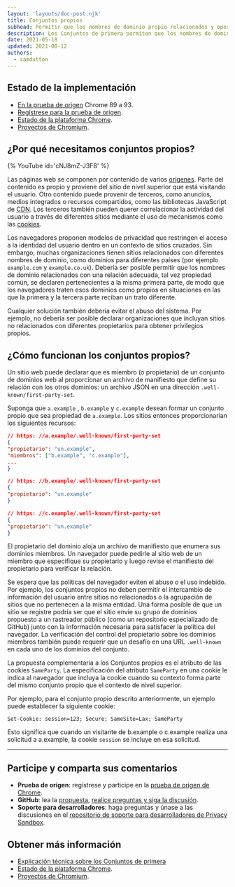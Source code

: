 ```yaml
---
layout: 'layouts/doc-post.njk'
title: Conjuntos propios
subhead: Permitir que los nombres de dominio propio relacionados y operados por la misma entidad se declaren pertenecientes a la primera.
description: Los Conjuntos de primera permiten que los nombres de dominio propio relacionados y operados por la misma entidad se declaren pertenecientes a la primera.
date: 2021-05-18
updated: 2021-08-12
authors:
  - samdutton
---
```


<!--lint disable no-smart-quotes-->

## Estado de la implementación

- [En la prueba de origen](/docs/web-platform/origin-trials/) Chrome 89 a 93.
- [Regístrese para la prueba de origen](/origintrials/#/view_trial/988540118207823873).
- [Estado de la plataforma Chrome](https://chromestatus.com/feature/5640066519007232).
- [Proyectos de Chromium](https://www.chromium.org/updates/first-party-sets).

## ¿Por qué necesitamos conjuntos propios?

{% YouTube id='cNJ8mZ-J3F8' %}

Las páginas web se componen por contenido de varios [orígenes](/docs/privacy-sandbox/glossary#origin). Parte del contenido es propio y proviene del sitio de nivel superior que está visitando el usuario. Otro contenido puede provenir de terceros, como anuncios, medios integrados o recursos compartidos, como las bibliotecas JavaScript de [CDN](https://www.cloudflare.com/en-gb/learning/cdn/what-is-a-cdn/). Los terceros también pueden querer correlacionar la actividad del usuario a través de diferentes sitios mediante el uso de mecanismos como las [cookies](/docs/privacy-sandbox/glossary#origin).

Los navegadores proponen modelos de privacidad que restringen el acceso a la identidad del usuario dentro en un contexto de sitios cruzados. Sin embargo, muchas organizaciones tienen sitios relacionados con diferentes nombres de dominio, como dominios para diferentes países (por ejemplo `example.com` y `example.co.uk`). Debería ser posible permitir que los nombres de dominio relacionados con una relación adecuada, tal vez propiedad común, se declaren pertenecientes a la misma primera parte, de modo que los navegadores traten esos dominios como propios en situaciones en las que la primera y la tercera parte reciban un trato diferente.

Cualquier solución también debería evitar el abuso del sistema. Por ejemplo, no debería ser posible declarar organizaciones que incluyan sitios no relacionados con diferentes propietarios para obtener privilegios propios.

## ¿Cómo funcionan los conjuntos propios?

Un sitio web puede declarar que es miembro (o propietario) de un conjunto de dominios web al proporcionar un archivo de manifiesto que define su relación con los otros dominios: un archivo JSON en una dirección `.well-known/first-party-set`.

Suponga que `a.example` , `b.example` y `c.example` desean formar un conjunto propio que sea propiedad de `a.example`. Los sitios entonces proporcionarían los siguientes recursos:

```json
// https: //a.example/.well-known/first-party-set
{
"propietario": "un.example",
"miembros": ["b.example", "c.example"],
...
}

// https: //b.example/.well-known/first-party-set
{
"propietario": "un.example"
}

// https: //c.example/.well-known/first-party-set
{
"propietario": "un.example"
}
```

El propietario del dominio aloja un archivo de manifiesto que enumera sus dominios miembros. Un navegador puede pedirle al sitio web de un miembro que especifique su propietario y luego revise el manifiesto del propietario para verificar la relación.

Se espera que las políticas del navegador eviten el abuso o el uso indebido. Por ejemplo, los conjuntos propios no deben permitir el intercambio de información del usuario entre sitios no relacionados o la agrupación de sitios que no pertenecen a la misma entidad. Una forma posible de que un sitio se registre podría ser que el sitio envíe su grupo de dominios propuesto a un rastreador público (como un repositorio especializado de GitHub) junto con la información necesaria para satisfacer la política del navegador. La verificación del control del propietario sobre los dominios miembros también puede requerir que un desafío en una URL `.well-known` en cada uno de los dominios del conjunto.

La propuesta complementaria a los Conjuntos propios es el atributo de las cookies `SameParty`. La especificación del atributo `SameParty` en una cookie le indica al navegador que incluya la cookie cuando su contexto forma parte del mismo conjunto propio que el contexto de nivel superior.

Por ejemplo, para el conjunto propio descrito anteriormente, un ejemplo puede establecer la siguiente cookie:

`Set-Cookie: session=123; Secure; SameSite=Lax; SameParty`

Esto significa que cuando un visitante de b.example o c.example realiza una solicitud a a.example, la cookie `session` se incluye en esa solicitud.

---

## Participe y comparta sus comentarios

- **Prueba de origen**: regístrese y participe en la [prueba de origen de Chrome](/origintrials/#/view_trial/988540118207823873).
- **GitHub**: lea la [propuesta](https://github.com/privacycg/first-party-sets), [realice preguntas y siga la discusión](https://github.com/privacycg/first-party-sets/issues).
- **Soporte para desarrolladores**: haga preguntas y únase a las discusiones en el [repositorio de soporte para desarrolladores de Privacy Sandbox](https://github.com/GoogleChromeLabs/privacy-sandbox-dev-support).

## Obtener más información

- [Explicación técnica sobre los Conjuntos de primera](https://github.com/privacycg/first-party-sets)
- [Estado de la plataforma Chrome](https://chromestatus.com/feature/5640066519007232).
- [Proyectos de Chromium](https://www.chromium.org/updates/first-party-sets).
